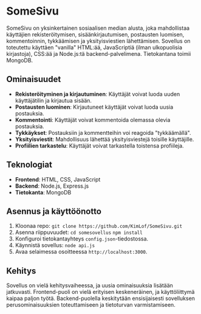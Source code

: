 # SomeSivu

SomeSivu on yksinkertainen sosiaalisen median alusta, joka mahdollistaa käyttäjien rekisteröitymisen, sisäänkirjautumisen, postausten luomisen, kommentoinnin, tykkäämisen ja yksityisviestien lähettämisen. Sovellus on toteutettu käyttäen "vanilla" HTML:ää, JavaScriptiä (ilman ulkopuolisia kirjastoja), CSS:ää ja Node.js:tä backend-palvelimena. Tietokantana toimii MongoDB.

## Ominaisuudet

- **Rekisteröityminen ja kirjautuminen**: Käyttäjät voivat luoda uuden käyttäjätilin ja kirjautua sisään.
- **Postausten luominen**: Kirjautuneet käyttäjät voivat luoda uusia postauksia.
- **Kommentointi**: Käyttäjät voivat kommentoida olemassa olevia postauksia.
- **Tykkäykset**: Postauksiin ja kommentteihin voi reagoida "tykkäämällä".
- **Yksityisviestit**: Mahdollisuus lähettää yksityisviestejä toisille käyttäjille.
- **Profiilien tarkastelu**: Käyttäjät voivat tarkastella toistensa profiileja.

## Teknologiat

- **Frontend**: HTML, CSS, JavaScript
- **Backend**: Node.js, Express.js
- **Tietokanta**: MongoDB

## Asennus ja käyttöönotto

1. Kloonaa repo: `git clone https://github.com/KimLof/SomeSivu.git`
2. Asenna riippuvuudet: `cd somesovellus` `npm install`
3. Konfiguroi tietokantayhteys `config.json`-tiedostossa.
4. Käynnistä sovellus: `node api.js`
5. Avaa selaimessa osoitteessa `http://localhost:3000`.

## Kehitys

Sovellus on vielä kehitysvaiheessa, ja uusia ominaisuuksia lisätään jatkuvasti. Frontend-puoli on vielä erityisen keskeneräinen, ja käyttöliittymä kaipaa paljon työtä. Backend-puolella keskitytään ensisijaisesti sovelluksen perusominaisuuksien toteuttamiseen ja tietoturvan varmistamiseen.
